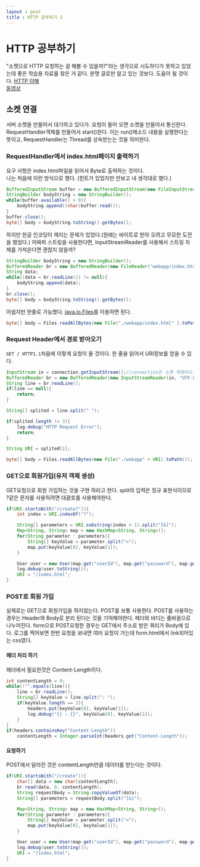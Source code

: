 ```yaml
---
layout : post
title : HTTP 공부하기 1
---
```

# HTTP 공부하기
"소켓으로 HTTP 요청하는 걸 해볼 수 있을까?"라는 생각으로 시도하다가 못하고 있었는데 좋은 학습용 자료를 찾은 거 같다. 분명 글로만 알고 있는 것보다. 도움이 될 것이다. 
[HTTP 이해](https://www.slideshare.net/javajigi/http-web-server)  
[동영상](https://www.youtube.com/watch?v=qgFVj916nX8&list=PLqaSEyuwXkSqV88SwDxuY56xmj6KsmzRN&index=1)

## 소켓 연결
서버 소켓을 만들어서 대기하고 있다가. 요청이 들어 오면 소켓을 만들어서 통신한다. RequestHandler객체를 만들어서 start()한다. 이는 run()메소드 내용을 실행한다는 뜻이고, RequestHandler는 Thread를 상속받는는 것을 의미한다.

### RequestHandler에서 index.html페이지 출력하기
요구 사항은 index.html파일을 읽어서 Byte로 출력하는 것이다.  
나는 처음에 이런 방식으로 했다. (힌트가 있었지만 안보고 내 생각대로 했다.)
```java
BufferedInputStream buffer = new BufferedInputStream(new FileInputStream("webapp/index.html"));
StringBuilder bodyString = new StringBuilder();
while(buffer.available() > 0){
    bodyString.append((char)buffer.read());
}
buffer.close();
byte[] body = bodyString.toString().getBytes();
```
하지만 한글 인코딩이 깨지는 문제가 있었다.(원래는 바이트로 받아 오려고 무모한 도전을 했었다.)
어짜피 스트링을 사용한다면, InputStreamReader를 사용해서 스트링 자체를 가져온다면 괜찮지 않을까?
```java
StringBuilder bodyString = new StringBuilder();
BufferedReader br = new BufferedReader(new FileReader("webapp/index.html");
String data;
while((data = br.readLine()) != null){
    bodyString.append(data);
}
br.close();
byte[] body = bodyString.toString().getBytes();
```
아쉽지만 한줄로 가능했다. [java.io.Files](https://docs.oracle.com/javase/8/docs/api/java/nio/file/Files.html)를 이용하면 된다.
```java
byte[] body = Files.readAllBytes(new File("./webapp/index.html" ).toPath());
```
### Request Header에서 경로 받아오기
`GET / HTTP1.1`처음에 이렇게 요청이 올 것이다. 한 줄을 읽어서 URI정보를 얻을 수 있다.
```java
InputStream in = connection.getInputStream();//connection은 소켓 객체이다.
BufferedReader br = new BufferedReader(new InputStreamReader(in, "UTF-8"));
String line = br.readLine(); 
if(line == null){
    return;
}

String[] splited = line.split(" ");

if(splited.length != 3){
    log.debug("HTTP Request Error");
    return;
}

String URI = splited[1];

byte[] body = Files.readAllBytes(new File("./webapp" + URI).toPath()); 
```

### GET으로 회원가입(유저 객체 생성)
GET요청으로 회원 가입하는 것을 구현 하라고 한다. split의 입력은 정규 표현식이므로 ?같은 문자를 사용하려면 대괄호를 사용해야한다.
```java
if(URI.startsWith("/create?")){
    int index = URI.indexOf("?");

    String[] parameters = URI.substring(index + 1).split("[&]");
    Map<String, String> map = new HashMap<String, String>();
    for(String parameter : parameters){
        String[] keyValue = parameter.split("=");
        map.put(keyValue[0], keyValue[1]);
    }

    User user = new User(map.get("userId"), map.get("password"), map.get("name"), map.get("email"));
    log.debug(user.toString());
    URI = "/index.html";
}
```
### POST로 회원 가입
실제로는 GET으로 회원가입을 하지않는다. POST를 보통 사용한다. POST를 사용하는 경우는 Header와 Body로 분리 된다는 것을 기억해야한다. 헤더와 바디는 줄바꿈으로 나누어진다. form으로 POST요청한 경우는 GET에서 주소로 받은 쿼리가 Body에 있다. 로그를 찍어보면 한번 요청을 보내면 여러 요청이 가는데 form.html에서 link되어있는 css였다.

#### 헤더 처리 하기
헤더에서 필요한것은 Content-Length이다.
```java
int contentLength = 0;
while(!"".equals(line)){
    line = br.readLine();
    String[] keyValue = line.split(": ");
    if(keyValue.length == 2){
        headers.put(keyValue[0], keyValue[1]);
        log.debug("{} : {}", keyValue[0], keyValue[1]);
    }
}
if(headers.containsKey("Content-Length"))
    contentLength = Integer.parseInt(headers.get("Content-Length"));
```

#### 요청하기
POST에서 달라진 것은 contentLength만큼 데이터를 받는다는 것이다.
```java
if(URI.startsWith("/create")){
    char[] data = new char[contentLength];
    br.read(data, 0, contentLength);
    String requestBody = String.copyValueOf(data);
    String[] parameters = requestBody.split("[&]"); 

    Map<String, String> map = new HashMap<String, String>();
    for(String parameter : parameters){
        String[] keyValue = parameter.split("=");
        map.put(keyValue[0], keyValue[1]);
    }

    User user = new User(map.get("userId"), map.get("password"), map.get("name"), map.get("email"));
    log.debug(user.toString());
    URI = "/index.html";
}
```
